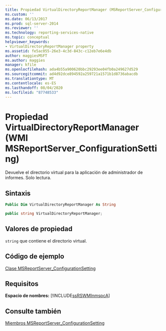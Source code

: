 ```yaml
---
title: Propiedad VirtualDirectoryReportManager (MSReportServer_ConfigurationSetting de WMI) | Microsoft Docs
ms.custom: ''
ms.date: 06/13/2017
ms.prod: sql-server-2014
ms.reviewer: ''
ms.technology: reporting-services-native
ms.topic: conceptual
helpviewer_keywords:
- VirtualDirectoryReportManager property
ms.assetid: fe5ac055-26e3-4c3d-843c-c12eb7e6e4db
author: maggiesMSFT
ms.author: maggies
manager: kfile
ms.openlocfilehash: ada4b55a900620bbc29293ee04fb0a249627d529
ms.sourcegitcommit: ad4d92dce894592a259721a1571b1d8736abacdb
ms.translationtype: MT
ms.contentlocale: es-ES
ms.lasthandoff: 08/04/2020
ms.locfileid: "87748533"
---
```

# <a name="virtualdirectoryreportmanager-property-wmi-msreportserver_configurationsetting"></a>Propiedad VirtualDirectoryReportManager (WMI MSReportServer_ConfigurationSetting)
  Devuelve el directorio virtual para la aplicación de administrador de informes. Solo lectura.  
  
## <a name="syntax"></a>Sintaxis  
  
```vb  
Public Dim VirtualDirectoryReportManager As String  
```  
  
```csharp  
public string VirtualDirectoryReportManager;  
```  
  
## <a name="property-values"></a>Valores de propiedad  
 `string` que contiene el directorio virtual.  
  
## <a name="example-code"></a>Código de ejemplo  
 [Clase MSReportServer_ConfigurationSetting](msreportserver-configurationsetting-class.md)  
  
## <a name="requirements"></a>Requisitos  
 **Espacio de nombres:** [!INCLUDE[ssRSWMInmspcA](../../includes/ssrswminmspca-md.md)]  
  
## <a name="see-also"></a>Consulte también  
 [Miembros MSReportServer_ConfigurationSetting](msreportserver-configurationsetting-members.md)  
  
  
